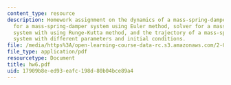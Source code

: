 ```yaml
---
content_type: resource
description: Homework assignment on the dynamics of a mass-spring-damper system, solver
  for a mass-spring-damper system using Euler method, solver for a mass-spring-damper
  system with using Runge-Kutta method, and the trajectory of a mass-spring-damper
  system with different parameters and initial conditions.
file: /media/https%3A/open-learning-course-data-rc.s3.amazonaws.com/2-003j-dynamics-and-control-i-fall-2007/17909b8eed93eafc198d80b04bce89a4_hw6.pdf
file_type: application/pdf
resourcetype: Document
title: hw6.pdf
uid: 17909b8e-ed93-eafc-198d-80b04bce89a4
---
```

